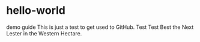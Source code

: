 # hello-world
demo guide
This is just a test to get used to GitHub. Test Test Best the Next Lester in the Western Hectare.
